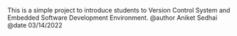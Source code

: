 This is a simple project to introduce students to Version Control System and Embedded Software Development Environment.
@author Aniket Sedhai
@date 03/14/2022
